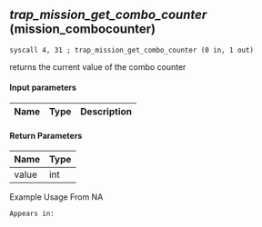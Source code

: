 ## *trap_mission_get_combo_counter* (mission_combocounter)

`syscall 4, 31 ; trap_mission_get_combo_counter (0 in, 1 out)`

returns the current value of the combo counter

#### Input parameters
| Name | Type | Description
|------|------|------------


#### Return Parameters
| Name | Type
|------|-----
| value   | int   
Example Usage From NA






	Appears in:



